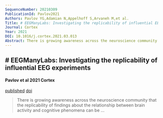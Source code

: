 ```yaml
---
SequenceNumber: 20210309
PublicationId: Pavlov2021
Authors: Pavlov YG,Adamian N,Appelhoff S,Arvaneh M,et al.
Title: # EEGManyLabs: Investigating the replicability of influential EEG experiments
Journal: Cortex
Year: 2021
DOI: 10.1016/j.cortex.2021.03.013
Abstract: There is growing awareness across the neuroscience community that the replicability of findings about the relationship between brain activity and cognitive phenomena can be …
---
```


## # EEGManyLabs: Investigating the replicability of influential EEG experiments
#### Pavlov et al 2021 Cortex

[published]("published") [doi](https://dx.doi.org/10.1016/j.cortex.2021.03.013)

> There is growing awareness across the neuroscience community that the replicability of findings about the relationship between brain activity and cognitive phenomena can be …